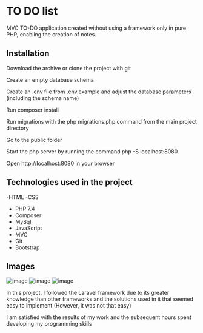 # TO DO list

MVC TO-DO application created without using a framework only in pure PHP, enabling the creation of notes.


## Installation


<p>Download the archive or clone the project with git</p>
<p>Create an empty database schema</p>
<p>Create an .env file from .env.example and adjust the database parameters (including the schema name)</p>
<p>Run composer install</p>
<p>Run migrations with the php migrations.php command from the main project directory</p>
<p>Go to the public folder</p>
<p>Start the php server by running the command php -S localhost:8080</p>
<p>Open http://localhost:8080 in your browser</p>
    
## Technologies used in the project

-HTML
-CSS
- PHP 7.4
- Composer
- MySql
- JavaScript
- MVC
- Git
- Bootstrap

 ## Images

  ![image](https://github.com/PawDah/Lista-TO-DO/assets/121932715/98cc8a88-77b7-4d1a-aaed-3be5ee7512a5)
  ![image](https://github.com/PawDah/Lista-TO-DO/assets/121932715/c752ce52-243d-4166-bdf2-49f3d0d5e415)
  ![image](https://github.com/PawDah/Lista-TO-DO/assets/121932715/7b274c46-5b68-499c-b43b-fd029fd13c93)



<p>In this project, I followed the Laravel framework due to its greater knowledge than other frameworks and the solutions used in it that seemed easy to implement (However, it was not that easy)</p>
<p>I am satisfied with the results of my work and the subsequent hours spent developing my programming skills </p>
